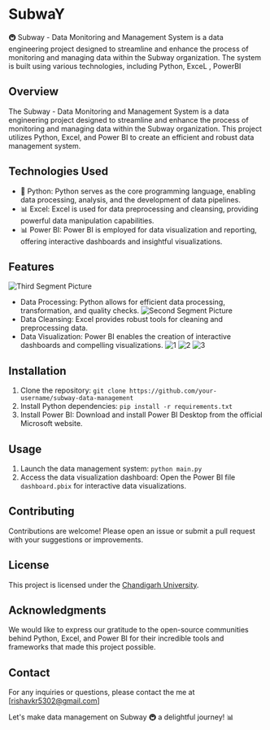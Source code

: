 # SubwaY
🚇 Subway - Data Monitoring and Management System is a data engineering project designed to streamline and enhance the process of monitoring and managing data within the Subway organization. The system is built using various technologies, including Python, ExceL , PowerBI

## Overview
The Subway - Data Monitoring and Management System is a data engineering project designed to streamline and enhance the process of monitoring and managing data within the Subway organization. This project utilizes Python, Excel, and Power BI to create an efficient and robust data management system.

## Technologies Used
- 🐍 Python: Python serves as the core programming language, enabling data processing, analysis, and the development of data pipelines.
- 📊 Excel: Excel is used for data preprocessing and cleansing, providing powerful data manipulation capabilities.
- 📊 Power BI: Power BI is employed for data visualization and reporting, offering interactive dashboards and insightful visualizations.

## Features
![Third Segment Picture](https://github.com/iamtheabhishekdas/SubwaY/assets/101855282/d619f8dc-20e9-4efa-9aba-99538c769d4c)
- Data Processing: Python allows for efficient data processing, transformation, and quality checks.
![Second Segment Picture](https://github.com/iamtheabhishekdas/SubwaY/assets/101855282/9a4471b4-3920-41e0-a8bb-e249f03dc652)
- Data Cleansing: Excel provides robust tools for cleaning and preprocessing data.
- Data Visualization: Power BI enables the creation of interactive dashboards and compelling visualizations.
![1](https://github.com/iamtheabhishekdas/SubwaY/assets/101855282/8551dc47-8748-45ed-aecd-0598755d0627)
![2](https://github.com/iamtheabhishekdas/SubwaY/assets/101855282/2b7cd82c-03c1-4e7a-acad-114c086b1c93)
![3](https://github.com/iamtheabhishekdas/SubwaY/assets/101855282/8750a422-f2e0-4e8d-9d1a-687610604383)

## Installation
1. Clone the repository: `git clone https://github.com/your-username/subway-data-management`
2. Install Python dependencies: `pip install -r requirements.txt`
3. Install Power BI: Download and install Power BI Desktop from the official Microsoft website.

## Usage
1. Launch the data management system: `python main.py`
2. Access the data visualization dashboard: Open the Power BI file `dashboard.pbix` for interactive data visualizations.

## Contributing
Contributions are welcome! Please open an issue or submit a pull request with your suggestions or improvements.

## License
This project is licensed under the [Chandigarh University](LICENSE).

## Acknowledgments
We would like to express our gratitude to the open-source communities behind Python, Excel, and Power BI for their incredible tools and frameworks that made this project possible.

## Contact
For any inquiries or questions, please contact the me at [rishavkr5302@gmail.com]

Let's make data management on Subway 🚇 a delightful journey! 📊
